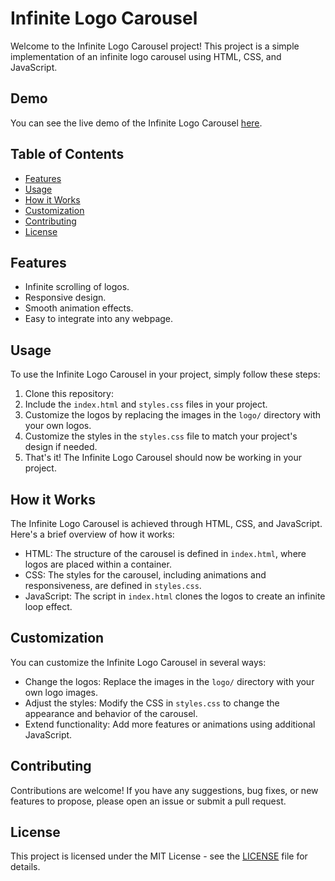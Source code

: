 # Infinite Logo Carousel

Welcome to the Infinite Logo Carousel project! This project is a simple implementation of an infinite logo carousel using HTML, CSS, and JavaScript.

## Demo

You can see the live demo of the Infinite Logo Carousel [here](demo_url_here).

## Table of Contents

- [Features](#features)
- [Usage](#usage)
- [How it Works](#how-it-works)
- [Customization](#customization)
- [Contributing](#contributing)
- [License](#license)

## Features

- Infinite scrolling of logos.
- Responsive design.
- Smooth animation effects.
- Easy to integrate into any webpage.

## Usage

To use the Infinite Logo Carousel in your project, simply follow these steps:

1. Clone this repository:
2. Include the `index.html` and `styles.css` files in your project.
3. Customize the logos by replacing the images in the `logo/` directory with your own logos.
4. Customize the styles in the `styles.css` file to match your project's design if needed.
5. That's it! The Infinite Logo Carousel should now be working in your project.

## How it Works

The Infinite Logo Carousel is achieved through HTML, CSS, and JavaScript. Here's a brief overview of how it works:

- HTML: The structure of the carousel is defined in `index.html`, where logos are placed within a container.
- CSS: The styles for the carousel, including animations and responsiveness, are defined in `styles.css`.
- JavaScript: The script in `index.html` clones the logos to create an infinite loop effect.

## Customization

You can customize the Infinite Logo Carousel in several ways:

- Change the logos: Replace the images in the `logo/` directory with your own logo images.
- Adjust the styles: Modify the CSS in `styles.css` to change the appearance and behavior of the carousel.
- Extend functionality: Add more features or animations using additional JavaScript.

## Contributing

Contributions are welcome! If you have any suggestions, bug fixes, or new features to propose, please open an issue or submit a pull request.

## License

This project is licensed under the MIT License - see the [LICENSE](LICENSE) file for details.
